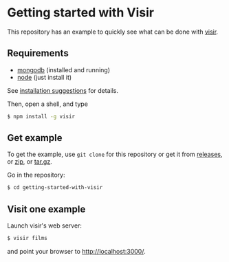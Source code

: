 # Getting started with Visir

This repository has an example to quickly see what can be done with
[visir](https://github.com/madec-project/visir).

## Requirements

- [mongodb](http://docs.mongodb.org/manual/installation/) (installed and running)
- [node](http://nodejs.org/) (just install it)

See [installation suggestions](./INSTALLATION.md) for details.

Then, open a shell, and type 

```sh
$ npm install -g visir
```

## Get example

To get the example, use `git clone` for this repository or get it from
[releases](https://github.com/madec-project/getting-started-with-visir/releases),
or [zip](https://github.com/madec-project/getting-started-with-visir/archive/master.zip),
or [tar.gz](https://github.com/madec-project/getting-started-with-visir/archive/master.tar.gz).

Go in the repository:

```sh
$ cd getting-started-with-visir
```

## Visit one example

Launch visir's web server:

```sh
$ visir films
```

and point your browser to [http://localhost:3000/](http://localhost:3000/).
